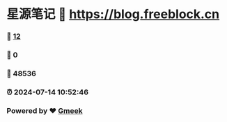 # 星源笔记 :link: https://blog.freeblock.cn 
### :page_facing_up: [12](https://blog.freeblock.cn/tag.html) 
### :speech_balloon: 0 
### :hibiscus: 48536 
### :alarm_clock: 2024-07-14 10:52:46 
### Powered by :heart: [Gmeek](https://github.com/Meekdai/Gmeek)
